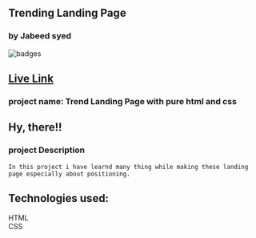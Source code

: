 ## Trending Landing Page
### by Jabeed syed

![badges](https://img.shields.io/badge/trend-landing%20page-blue)

## [Live Link](https://trend-landing-page.netlify.app/)

### project name: Trend Landing Page with pure html and css
## Hy, there!!

### project Description
```
In this project i have learnd many thing while making these landing page especially about positioning. 
```
## Technologies used:<br>
HTML <br>
CSS
